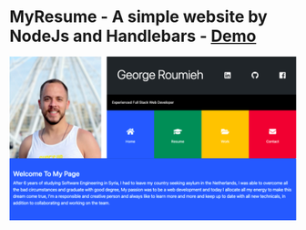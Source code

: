 # MyResume - A simple website by NodeJs and Handlebars - <a href="">Demo</a>

<img  src='./public/img/home.png' >
